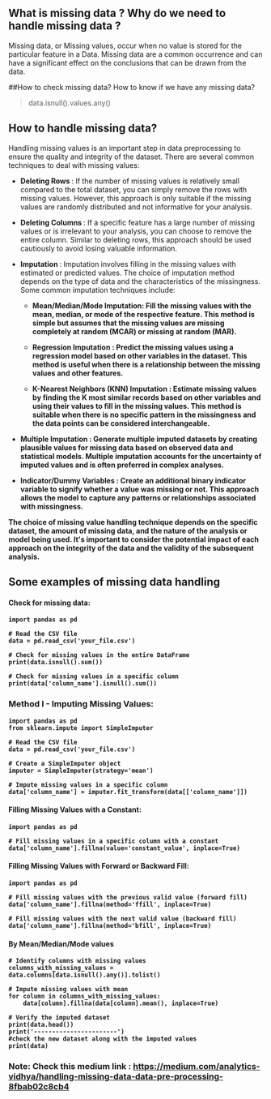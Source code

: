 ## What is missing data ? Why do we need to handle missing data ?
Missing data, or Missing values, occur when no value is stored for the particular feature in a Data. Missing data are a common occurrence and can have a significant effect on the conclusions that can be drawn from the data.

##How to check missing data?
How to know if we have any missing data?
> data.isnull().values.any()

## How to handle missing data?

Handling missing values is an important step in data preprocessing to ensure the quality and integrity of the dataset. There are several common techniques to deal with missing values:

- <strong>Deleting Rows </strong>: If the number of missing values is relatively small compared to the total dataset, you can simply remove the rows with missing values. However, this approach is only suitable if the missing values are randomly distributed and not informative for your analysis.

- <strong>Deleting Columns </strong>: If a specific feature has a large number of missing values or is irrelevant to your analysis, you can choose to remove the entire column. Similar to deleting rows, this approach should be used cautiously to avoid losing valuable information.

- <strong>Imputation </strong>: Imputation involves filling in the missing values with estimated or predicted values. The choice of imputation method depends on the type of data and the characteristics of the missingness. Some common imputation techniques include:
   - <strong>Mean/Median/Mode Imputation: Fill the missing values with the mean, median, or mode of the respective feature. This method is simple but assumes that the missing values are missing completely at random (MCAR) or missing at random (MAR).

   - <strong>Regression Imputation </strong>: Predict the missing values using a regression model based on other variables in the dataset. This method is useful when there is a relationship between the missing values and other features.

   - <strong>K-Nearest Neighbors (KNN) Imputation </strong>: Estimate missing values by finding the K most similar records based on other variables and using their values to fill in the missing values. This method is suitable when there is no specific pattern in the missingness and the data points can be considered interchangeable.

- <strong>Multiple Imputation </strong>: Generate multiple imputed datasets by creating plausible values for missing data based on observed data and statistical models. Multiple imputation accounts for the uncertainty of imputed values and is often preferred in complex analyses.

- <strong>Indicator/Dummy Variables </strong>: Create an additional binary indicator variable to signify whether a value was missing or not. This approach allows the model to capture any patterns or relationships associated with missingness.

The choice of missing value handling technique depends on the specific dataset, the amount of missing data, and the nature of the analysis or model being used. It's important to consider the potential impact of each approach on the integrity of the data and the validity of the subsequent analysis.


## Some examples of missing data handling


#### Check for missing data: 
```
import pandas as pd

# Read the CSV file
data = pd.read_csv('your_file.csv')

# Check for missing values in the entire DataFrame
print(data.isnull().sum())

# Check for missing values in a specific column
print(data['column_name'].isnull().sum())
```
### Method I - Imputing Missing Values:
```
import pandas as pd
from sklearn.impute import SimpleImputer

# Read the CSV file
data = pd.read_csv('your_file.csv')

# Create a SimpleImputer object
imputer = SimpleImputer(strategy='mean')

# Impute missing values in a specific column
data['column_name'] = imputer.fit_transform(data[['column_name']])
```
#### Filling Missing Values with a Constant:
```
import pandas as pd

# Fill missing values in a specific column with a constant
data['column_name'].fillna(value='constant_value', inplace=True)
```

#### Filling Missing Values with Forward or Backward Fill:
```
import pandas as pd

# Fill missing values with the previous valid value (forward fill)
data['column_name'].fillna(method='ffill', inplace=True)

# Fill missing values with the next valid value (backward fill)
data['column_name'].fillna(method='bfill', inplace=True)
```


#### By Mean/Median/Mode values
```
# Identify columns with missing values
columns_with_missing_values = data.columns[data.isnull().any()].tolist()

# Impute missing values with mean
for column in columns_with_missing_values:
    data[column].fillna(data[column].mean(), inplace=True)

# Verify the imputed dataset
print(data.head())
print('-----------------------')
#check the new dataset along with the imputed values
print(data)
```
### Note:  Check this medium link : https://medium.com/analytics-vidhya/handling-missing-data-data-pre-processing-8fbab02c8cb4
